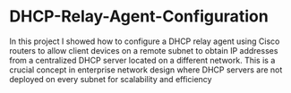 # DHCP-Relay-Agent-Configuration
In this project I showed how to configure a DHCP relay agent using Cisco routers to allow client devices on a remote subnet to obtain IP addresses from a centralized DHCP server located on a different network. This is a crucial concept in enterprise network design where DHCP servers are not deployed on every subnet for scalability and efficiency
